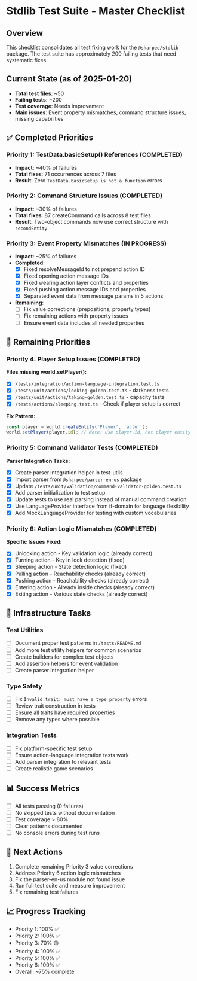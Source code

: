 # Stdlib Test Suite - Master Checklist

## Overview
This checklist consolidates all test fixing work for the `@sharpee/stdlib` package. The test suite has approximately 200 failing tests that need systematic fixes.

## Current State (as of 2025-01-20)
- **Total test files**: ~50
- **Failing tests**: ~200
- **Test coverage**: Needs improvement
- **Main issues**: Event property mismatches, command structure issues, missing capabilities

## ✅ Completed Priorities

### Priority 1: TestData.basicSetup() References (COMPLETED)
- **Impact**: ~40% of failures
- **Total fixes**: 71 occurrences across 7 files
- **Result**: Zero `TestData.basicSetup is not a function` errors

### Priority 2: Command Structure Issues (COMPLETED)
- **Impact**: ~30% of failures
- **Total fixes**: 87 createCommand calls across 8 test files
- **Result**: Two-object commands now use correct structure with `secondEntity`

### Priority 3: Event Property Mismatches (IN PROGRESS)
- **Impact**: ~25% of failures
- **Completed**:
  - [x] Fixed resolveMessageId to not prepend action ID
  - [x] Fixed opening action message IDs
  - [x] Fixed wearing action layer conflicts and properties
  - [x] Fixed pushing action message IDs and properties
  - [x] Separated event data from message params in 5 actions
- **Remaining**:
  - [ ] Fix value corrections (prepositions, property types)
  - [ ] Fix remaining actions with property issues
  - [ ] Ensure event data includes all needed properties

## 📝 Remaining Priorities

### Priority 4: Player Setup Issues (COMPLETED)
**Files missing world.setPlayer():**
- [x] `/tests/integration/action-language-integration.test.ts`
- [x] `/tests/unit/actions/looking-golden.test.ts` - darkness tests
- [x] `/tests/unit/actions/taking-golden.test.ts` - capacity tests
- [x] `/tests/actions/sleeping.test.ts` - Check if player setup is correct

**Fix Pattern:**
```typescript
const player = world.createEntity('Player', 'actor');
world.setPlayer(player.id); // Note: Use player.id, not player entity
```

### Priority 5: Command Validator Tests (COMPLETED)
**Parser Integration Tasks:**
- [x] Create parser integration helper in test-utils
- [x] Import parser from `@sharpee/parser-en-us` package
- [x] Update `/tests/unit/validation/command-validator-golden.test.ts`
- [x] Add parser initialization to test setup
- [x] Update tests to use real parsing instead of manual command creation
- [x] Use LanguageProvider interface from if-domain for language flexibility
- [x] Add MockLanguageProvider for testing with custom vocabularies

### Priority 6: Action Logic Mismatches (COMPLETED)
**Specific Issues Fixed:**
- [x] Unlocking action - Key validation logic (already correct)
- [x] Turning action - Key in lock detection (fixed)
- [x] Sleeping action - State detection logic (fixed)
- [x] Pulling action - Reachability checks (already correct)
- [x] Pushing action - Reachability checks (already correct)
- [x] Entering action - Already inside checks (already correct)
- [x] Exiting action - Various state checks (already correct)

## 🔧 Infrastructure Tasks

### Test Utilities
- [ ] Document proper test patterns in `/tests/README.md`
- [ ] Add more test utility helpers for common scenarios
- [ ] Create builders for complex test objects
- [ ] Add assertion helpers for event validation
- [ ] Create parser integration helper

### Type Safety
- [ ] Fix `Invalid trait: must have a type property` errors
- [ ] Review trait construction in tests
- [ ] Ensure all traits have required properties
- [ ] Remove any types where possible

### Integration Tests
- [ ] Fix platform-specific test setup
- [ ] Ensure action-language integration tests work
- [ ] Add parser integration to relevant tests
- [ ] Create realistic game scenarios

## 📊 Success Metrics
- [ ] All tests passing (0 failures)
- [ ] No skipped tests without documentation
- [ ] Test coverage > 80%
- [ ] Clear patterns documented
- [ ] No console errors during test runs

## 🎯 Next Actions
1. Complete remaining Priority 3 value corrections
2. Address Priority 6 action logic mismatches
3. Fix the parser-en-us module not found issue
4. Run full test suite and measure improvement
5. Fix remaining test failures

## 📈 Progress Tracking
- Priority 1: 100% ✅
- Priority 2: 100% ✅
- Priority 3: 70% 🟡
- Priority 4: 100% ✅
- Priority 5: 100% ✅
- Priority 6: 100% ✅
- Overall: ~75% complete
